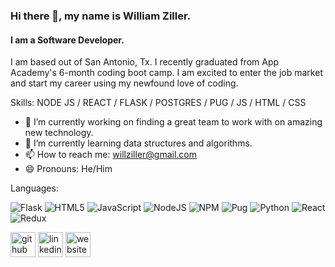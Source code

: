### Hi there 👋, my name is William Ziller.
#### I am a Software Developer.
I am based out of San Antonio, Tx. I recently graduated from App Academy's 6-month coding boot camp. I am excited to enter the job market and start my career using my newfound love of coding.

Skills: NODE JS / REACT / FLASK / POSTGRES / PUG / JS / HTML / CSS

- 🔭 I’m currently working on finding a great team to work with on amazing new technology. 
- 🌱 I’m currently learning data structures and algorithms. 
- 📫 How to reach me: willziller@gmail.com 
- 😄 Pronouns: He/Him 

Languages:

![Flask](https://img.shields.io/badge/flask-%23000.svg?style=for-the-badge&logo=flask&logoColor=white)
![HTML5](https://img.shields.io/badge/html5-%23E34F26.svg?style=for-the-badge&logo=html5&logoColor=white)
![JavaScript](https://img.shields.io/badge/javascript-%23323330.svg?style=for-the-badge&logo=javascript&logoColor=%23F7DF1E)
![NodeJS](https://img.shields.io/badge/node.js-6DA55F?style=for-the-badge&logo=node.js&logoColor=white)
![NPM](https://img.shields.io/badge/NPM-%23000000.svg?style=for-the-badge&logo=npm&logoColor=white)
![Pug](https://img.shields.io/badge/Pug-FFF?style=for-the-badge&logo=pug&logoColor=A86454)
![Python](https://img.shields.io/badge/python-3670A0?style=for-the-badge&logo=python&logoColor=ffdd54)
![React](https://img.shields.io/badge/react-%2320232a.svg?style=for-the-badge&logo=react&logoColor=%2361DAFB)
![Redux](https://img.shields.io/badge/redux-%23593d88.svg?style=for-the-badge&logo=redux&logoColor=white)

[<img src='https://cdn.jsdelivr.net/npm/simple-icons@3.0.1/icons/github.svg' alt='github' height='40'>](https://github.com/wziller)  [<img src='https://cdn.jsdelivr.net/npm/simple-icons@3.0.1/icons/linkedin.svg' alt='linkedin' height='40'>](https://www.linkedin.com/in/william-ziller-99b45a90/)  [<img src='https://cdn.jsdelivr.net/npm/simple-icons@3.0.1/icons/icloud.svg' alt='website' height='40'>](https://www.williamziller.dev/)   

